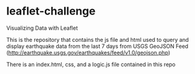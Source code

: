 # leaflet-challenge

Visualizing Data with Leaflet

This is the repository that contains the js file and html used to query and display earthquake data from the last 7 days from USGS GeoJSON Feed (http://earthquake.usgs.gov/earthquakes/feed/v1.0/geojson.php)

There is an index.html, css, and a logic.js file contained in this repo

